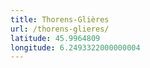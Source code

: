 ```yaml
---
title: Thorens-Glières
url: /thorens-glieres/
latitude: 45.9964809
longitude: 6.2493322000000004
---
```

